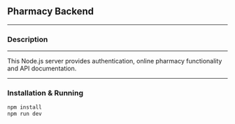 ## Pharmacy Backend

---

### Description

---

This Node.js server provides authentication, online pharmacy functionality and API documentation.

---

### Installation & Running

```bash
npm install
npm run dev
```
